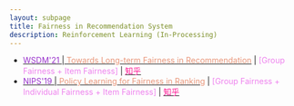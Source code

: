 ```yaml
---
layout: subpage
title: Fairness in Recommendation System
description: Reinforcement Learning (In-Processing)
---
```


<!-- - [<font color="DarkOrchid">' </font>\|<font color="DarkSalmon"> </font>]() \| <font color="Violet">[ Fairness +  Fairness]</font> \| [<font color="DeepPink">知乎</font>]() -->
- [<font color="DarkOrchid">WSDM'21 </font>\|<font color="DarkSalmon"> Towards Long-term Fairness in Recommendation</font>](https://dl.acm.org/doi/10.1145/3437963.3441824) \| <font color="Violet">[Group Fairness + Item Fairness]</font> \| [<font color="DeepPink">知乎</font>](https://zhuanlan.zhihu.com/p/432331501)
- [<font color="DarkOrchid">NIPS'19 </font>\|<font color="DarkSalmon"> Policy Learning for Fairness in Ranking</font>](https://proceedings.neurips.cc/paper/2019/hash/9e82757e9a1c12cb710ad680db11f6f1-Abstract.html) \| <font color="Violet">[Group Fairness + Individual Fairness + Item Fairness]</font> \| [<font color="DeepPink">知乎</font>](https://zhuanlan.zhihu.com/p/478058095)
